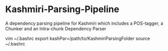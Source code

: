 Kashmiri-Parsing-Pipeline
=========================

A dependency parsing pipeline for Kashmiri which includes a POS-tagger, a Chunker and an Intra-chunk Dependency Parser

vim ~/.bashrc
export kashPar=/path/to/KashmiriParsingFolder
source ~/.bashrc
